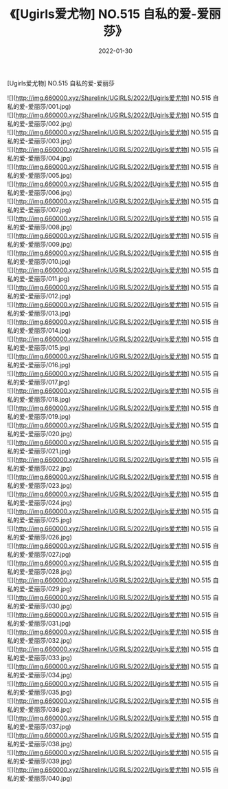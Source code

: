﻿---
layout: post
title:  《[Ugirls爱尤物] NO.515 自私的爱-爱丽莎》
date:   2022-01-30
img: http://img.660000.xyz/Sharelink/UGIRLS/2022/[Ugirls爱尤物] NO.515 自私的爱-爱丽莎/000.jpg
categories: [美女, 清纯, 唯美]
---

[Ugirls爱尤物] NO.515 自私的爱-爱丽莎

 ![](http://img.660000.xyz/Sharelink/UGIRLS/2022/[Ugirls爱尤物] NO.515 自私的爱-爱丽莎/001.jpg) <br>![](http://img.660000.xyz/Sharelink/UGIRLS/2022/[Ugirls爱尤物] NO.515 自私的爱-爱丽莎/002.jpg) <br>![](http://img.660000.xyz/Sharelink/UGIRLS/2022/[Ugirls爱尤物] NO.515 自私的爱-爱丽莎/003.jpg) <br>![](http://img.660000.xyz/Sharelink/UGIRLS/2022/[Ugirls爱尤物] NO.515 自私的爱-爱丽莎/004.jpg) <br>![](http://img.660000.xyz/Sharelink/UGIRLS/2022/[Ugirls爱尤物] NO.515 自私的爱-爱丽莎/005.jpg) <br>![](http://img.660000.xyz/Sharelink/UGIRLS/2022/[Ugirls爱尤物] NO.515 自私的爱-爱丽莎/006.jpg) <br>![](http://img.660000.xyz/Sharelink/UGIRLS/2022/[Ugirls爱尤物] NO.515 自私的爱-爱丽莎/007.jpg) <br>![](http://img.660000.xyz/Sharelink/UGIRLS/2022/[Ugirls爱尤物] NO.515 自私的爱-爱丽莎/008.jpg) <br>![](http://img.660000.xyz/Sharelink/UGIRLS/2022/[Ugirls爱尤物] NO.515 自私的爱-爱丽莎/009.jpg) <br>![](http://img.660000.xyz/Sharelink/UGIRLS/2022/[Ugirls爱尤物] NO.515 自私的爱-爱丽莎/010.jpg) <br>![](http://img.660000.xyz/Sharelink/UGIRLS/2022/[Ugirls爱尤物] NO.515 自私的爱-爱丽莎/011.jpg) <br>![](http://img.660000.xyz/Sharelink/UGIRLS/2022/[Ugirls爱尤物] NO.515 自私的爱-爱丽莎/012.jpg) <br>![](http://img.660000.xyz/Sharelink/UGIRLS/2022/[Ugirls爱尤物] NO.515 自私的爱-爱丽莎/013.jpg) <br>![](http://img.660000.xyz/Sharelink/UGIRLS/2022/[Ugirls爱尤物] NO.515 自私的爱-爱丽莎/014.jpg) <br>![](http://img.660000.xyz/Sharelink/UGIRLS/2022/[Ugirls爱尤物] NO.515 自私的爱-爱丽莎/015.jpg) <br>![](http://img.660000.xyz/Sharelink/UGIRLS/2022/[Ugirls爱尤物] NO.515 自私的爱-爱丽莎/016.jpg) <br>![](http://img.660000.xyz/Sharelink/UGIRLS/2022/[Ugirls爱尤物] NO.515 自私的爱-爱丽莎/017.jpg) <br>![](http://img.660000.xyz/Sharelink/UGIRLS/2022/[Ugirls爱尤物] NO.515 自私的爱-爱丽莎/018.jpg) <br>![](http://img.660000.xyz/Sharelink/UGIRLS/2022/[Ugirls爱尤物] NO.515 自私的爱-爱丽莎/019.jpg) <br>![](http://img.660000.xyz/Sharelink/UGIRLS/2022/[Ugirls爱尤物] NO.515 自私的爱-爱丽莎/020.jpg) <br>![](http://img.660000.xyz/Sharelink/UGIRLS/2022/[Ugirls爱尤物] NO.515 自私的爱-爱丽莎/021.jpg) <br>![](http://img.660000.xyz/Sharelink/UGIRLS/2022/[Ugirls爱尤物] NO.515 自私的爱-爱丽莎/022.jpg) <br>![](http://img.660000.xyz/Sharelink/UGIRLS/2022/[Ugirls爱尤物] NO.515 自私的爱-爱丽莎/023.jpg) <br>![](http://img.660000.xyz/Sharelink/UGIRLS/2022/[Ugirls爱尤物] NO.515 自私的爱-爱丽莎/024.jpg) <br>![](http://img.660000.xyz/Sharelink/UGIRLS/2022/[Ugirls爱尤物] NO.515 自私的爱-爱丽莎/025.jpg) <br>![](http://img.660000.xyz/Sharelink/UGIRLS/2022/[Ugirls爱尤物] NO.515 自私的爱-爱丽莎/026.jpg) <br>![](http://img.660000.xyz/Sharelink/UGIRLS/2022/[Ugirls爱尤物] NO.515 自私的爱-爱丽莎/027.jpg) <br>![](http://img.660000.xyz/Sharelink/UGIRLS/2022/[Ugirls爱尤物] NO.515 自私的爱-爱丽莎/028.jpg) <br>![](http://img.660000.xyz/Sharelink/UGIRLS/2022/[Ugirls爱尤物] NO.515 自私的爱-爱丽莎/029.jpg) <br>![](http://img.660000.xyz/Sharelink/UGIRLS/2022/[Ugirls爱尤物] NO.515 自私的爱-爱丽莎/030.jpg) <br>![](http://img.660000.xyz/Sharelink/UGIRLS/2022/[Ugirls爱尤物] NO.515 自私的爱-爱丽莎/031.jpg) <br>![](http://img.660000.xyz/Sharelink/UGIRLS/2022/[Ugirls爱尤物] NO.515 自私的爱-爱丽莎/032.jpg) <br>![](http://img.660000.xyz/Sharelink/UGIRLS/2022/[Ugirls爱尤物] NO.515 自私的爱-爱丽莎/033.jpg) <br>![](http://img.660000.xyz/Sharelink/UGIRLS/2022/[Ugirls爱尤物] NO.515 自私的爱-爱丽莎/034.jpg) <br>![](http://img.660000.xyz/Sharelink/UGIRLS/2022/[Ugirls爱尤物] NO.515 自私的爱-爱丽莎/035.jpg) <br>![](http://img.660000.xyz/Sharelink/UGIRLS/2022/[Ugirls爱尤物] NO.515 自私的爱-爱丽莎/036.jpg) <br>![](http://img.660000.xyz/Sharelink/UGIRLS/2022/[Ugirls爱尤物] NO.515 自私的爱-爱丽莎/037.jpg) <br>![](http://img.660000.xyz/Sharelink/UGIRLS/2022/[Ugirls爱尤物] NO.515 自私的爱-爱丽莎/038.jpg) <br>![](http://img.660000.xyz/Sharelink/UGIRLS/2022/[Ugirls爱尤物] NO.515 自私的爱-爱丽莎/039.jpg) <br>![](http://img.660000.xyz/Sharelink/UGIRLS/2022/[Ugirls爱尤物] NO.515 自私的爱-爱丽莎/040.jpg) <br>